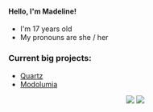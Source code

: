 #### Hello, I'm Madeline!

- I'm 17 years old
- My pronouns are she / her


### Current big projects: 
  - [Quartz](https://github.com/rusty-quartz/quartz)
  - [Modolumia](https://github.com/maddymakesgames/modolumia)

<p align="center">
  <img src="https://github-readme-stats.vercel.app/api?username=maddymakesgames&count_private=true&show_icons=true&bg_color=262922&title_color=7cf221&text_color=f9f3d8&icon_color=00ddf0&locale=en">
  <img src="https://github-readme-stats.vercel.app/api/top-langs/?username=maddymakesgames&layout=compact">
</p>
